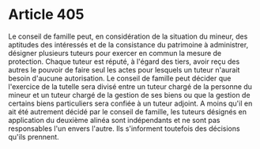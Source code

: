 # Article 405

Le conseil de famille peut, en considération de la situation du mineur, des aptitudes des intéressés et de la consistance du patrimoine à administrer, désigner plusieurs tuteurs pour exercer en commun la mesure de protection. Chaque tuteur est réputé, à l'égard des tiers, avoir reçu des autres le pouvoir de faire seul les actes pour lesquels un tuteur n'aurait besoin d'aucune autorisation.   Le conseil de famille peut décider que l'exercice de la tutelle sera divisé entre un tuteur chargé de la personne du mineur et un tuteur chargé de la gestion de ses biens ou que la gestion de certains biens particuliers sera confiée à un tuteur adjoint.   A moins qu'il en ait été autrement décidé par le conseil de famille, les tuteurs désignés en application du deuxième alinéa sont indépendants et ne sont pas responsables l'un envers l'autre. Ils s'informent toutefois des décisions qu'ils prennent.